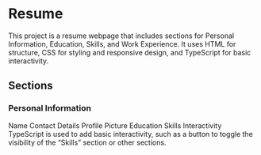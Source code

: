 <h1> Resume </h1>
This project is a resume webpage that includes sections for Personal Information, Education, Skills, and Work Experience. It uses HTML for structure, CSS for styling and responsive design, and TypeScript for basic interactivity.

<h2> Sections </h2>
<h3>Personal Information</h3>
Name
Contact Details
Profile Picture
Education
Skills
Interactivity
TypeScript is used to add basic interactivity, such as a button to toggle the visibility of the “Skills” section or other sections.
